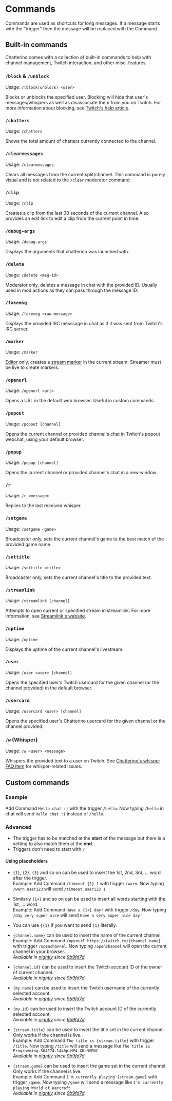 # Commands

Commands are used as shortcuts for long messages. If a message starts with the "trigger" then the message will be replaced with the Command.

## Built-in commands

Chatterino comes with a collection of built-in commands to help with channel management, Twitch interaction, and other misc. features.

### `/block` & `/unblock`

Usage: `/(block|unblock) <user>` 

Blocks or unblocks the specified user. Blocking will hide that user's messages/whispers as well as disassociate them from you on Twitch. For more information about blocking, see [Twitch's help article](https://help.twitch.tv/s/article/how-to-manage-harassment-in-chat?language=en_US#BlockWhispersandMessagesfromStrangers).

### `/chatters`

Usage: `/chatters`

Shows the total amount of chatters currently connected to the channel.

### `/clearmessages`

Usage: `/clearmessages`

Clears all messages from the current split/channel. This command is purely visual and is not related to the `/clear` moderator command. 

### `/clip`

Usage: `/clip`

Creates a clip from the last 30 seconds of the current channel. Also provides an edit link to edit a clip from the current point in time.

### `/debug-args`

Usage: `/debug-args`

Displays the arguments that chatterino was launched with.

### `/delete`

Usage: `/delete <msg-id>`

Moderator only, deletes a message in chat with the provided ID. Usually used in mod actions as they can pass through the message ID.

### `/fakemsg`

Usage: `/fakemsg <raw message>`

Displays the provided IRC messsage in chat as if it was sent from Twitch's IRC server.

### `/marker`

Usage: `/marker`

[Editor](https://help.twitch.tv/s/article/Managing-Roles-for-your-Channel#types) only, creates a [stream marker](https://help.twitch.tv/s/article/creating-highlights-and-stream-markers?language=en_US#markers) in the current stream. Streamer must be live to create markers.

### `/openurl`

Usage: `/openurl <url>`

Opens a URL in the default web browser. Useful in custom commands.

### `/popout`

Usage: `/popout [channel]`

Opens the current channel or provided channel's chat in Twitch's popout webchat, using your default browser.

### `/popup`

Usage: `/popup [channel]`

Opens the current channel or provided channel's chat in a new window.

### `/r`

Usage: `/r <message>`

Replies to the last received whisper.

### `/setgame`

Usage: `/setgame <game>`

Broadcaster only, sets the current channel's game to the best match of the provided game name.

### `/settitle`

Usage: `/settitle <title>`

Broadcaster only, sets the current channel's title to the provided text.

### `/streamlink`

Usage: `/streamlink [channel]`

Attempts to open current or specified stream in streamlink. For more information, see [Streamlink's website](https://streamlink.github.io/).

### `/uptime`

Usage: `/uptime`

Displays the uptime of the current channel's livestream.

### `/user`

Usage: `/user <user> [channel]`

Opens the specified user's Twitch usercard for the given channel (or the channel provided) in the default browser.

### `/usercard`

Usage: `/usercard <user> [channel]`

Opens the specified user's Chatterino usercard for the given channel or the channel provided.

### `/w` (Whisper)

Usage: `/w <user> <message>`

Whispers the provided text to a user on Twitch. See [Chatterino's whisper FAQ item](https://wiki.chatterino.com/Help/#i-am-unable-to-send-whispers-from-chatterino) for whisper-related issues.

## Custom commands

### Example

Add Command `Hello chat :)` with the trigger `/hello`. Now typing `/hello` in chat will send `Hello chat :)` instead of `/hello`.

### Advanced

- The trigger has to be matched at the **start** of the message but there is a setting to also match them at the **end**.
- Triggers don't need to start with `/`

#### Using placeholders

- `{1}`, `{2}`, `{3}` and so on can be used to insert the 1st, 2nd, 3rd, ... word after the trigger.  
  Example: Add Command `/timeout {1} 1` with trigger `/warn`. Now typing `/warn user123` will send `/timeout user123 1`

- Similarly `{1+}` and so on can be used to insert all words starting with the 1st, ... word.  
  Example: Add Command `Have a {1+} day!` with trigger `/day`. Now typing `/day very super nice` will send `Have a very super nice day!`

- You can use `{{1}` if you want to send `{1}` literally.

- `{channel.name}` can be used to insert the name of the current channel.  
  Example: Add Command `/openurl https://twitch.tv/{channel.name}` with trigger `/openchannel`. Now typing `/openchannel` will open the current channel in your browser.  
  _Available in [nightly][nightly] since [9b9fd7d][com1]._

- `{channel.id}` can be used to insert the Twitch account ID of the owner of current channel.  
  _Available in [nightly][nightly] since [9b9fd7d][com1]._

- `{my.name}` can be used to insert the Twitch username of the currently selected account.  
  _Available in [nightly][nightly] since [9b9fd7d][com1]._

- `{my.id}` can be used to insert the Twitch account ID of the currently selected account.  
  _Available in [nightly][nightly] since [9b9fd7d][com1]._

- `{stream.title}` can be used to insert the title set in the current channel. Only works if the channel is live.  
  Example: Add Command `The title is {stream.title}` with trigger `/title`. Now typing `/title` will send a message like `The title is Programming.S04E74.1440p.MP4-XD.NVENC`  
  _Available in [nightly][nightly] since [9b9fd7d][com1]._

- `{stream.game}` can be used to insert the game set in the current channel. Only works if the channel is live.  
  Example: Add Command `I'm currently playing {stream.game}` with trigger `/game`. Now typing `/game` will send a message like `I'm currently playing World of Warcraft`.  
  _Available in [nightly][nightly] since [9b9fd7d][com1]._

[nightly]: ../Help/#what-is-nightly-and-how-to-use-install-it
[com1]: https://github.com/Chatterino/chatterino2/commit/9b9fd7d403a0b3bd047ba7134de158c4e2fecbc7
